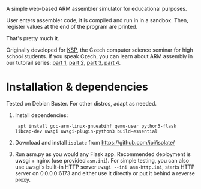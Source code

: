 A simple web-based ARM assembler simulator for educational purposes.

User enters assembler code, it is compiled and run in in a sandbox.
Then, register values at the end of the program are printed.

That's pretty much it.

Originally developed for [KSP][KSP], the Czech computer science seminar
for high school students. If you speak Czech, you can learn about ARM
assembly in our tutorail series: [part 1][], [part 2][], [part 3][], [part 4][].

[KSP]: https://ksp.mff.cuni.cz/
[part 1]: https://ksp.mff.cuni.cz/h/ulohy/30/zadani1.html#task-30-1-7
[part 2]: https://ksp.mff.cuni.cz/h/ulohy/30/zadani2.html#task-30-2-7
[part 3]: https://ksp.mff.cuni.cz/h/ulohy/30/zadani3.html#task-30-3-7
[part 4]: https://ksp.mff.cuni.cz/h/ulohy/30/zadani4.html#task-30-4-7


# Installation & dependencies

Tested on Debian Buster. For other distros, adapt as needed.

1. Install dependencies:

        apt install gcc-arm-linux-gnueabihf qemu-user python3-flask libcap-dev uwsgi uwsgi-plugin-python3 build-essential

2. Download and install `isolate` from https://github.com/ioi/isolate/

3. Run asm.py as you would any Flask app. Recommended deployment is uwsgi + nginx
   (use provided `asm.ini`). For simple testing, you can also use uwsgi's built-in
   HTTP server `uwsgi --ini asm-http.ini`, starts HTTP server on 0.0.0.0:6173 and
   either use it directly or put it behind a reverse proxy.

